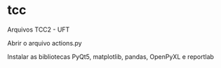 # tcc
Arquivos TCC2 - UFT

Abrir o arquivo actions.py

Instalar as bibliotecas PyQt5, matplotlib, pandas, OpenPyXL e reportlab
